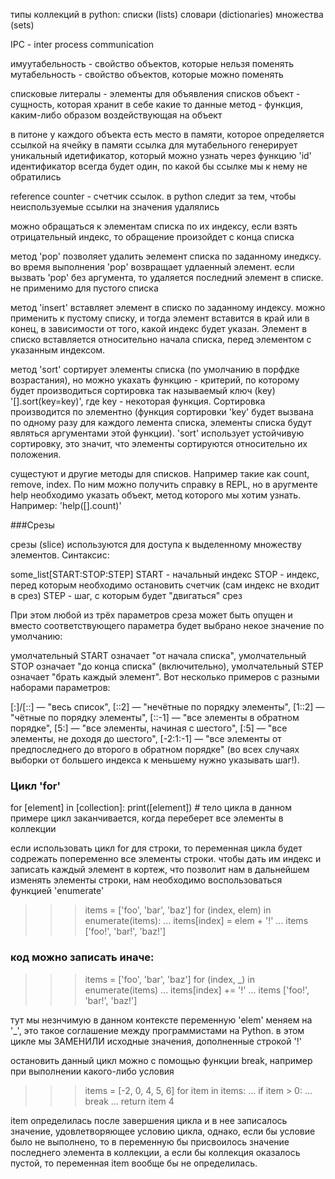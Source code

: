 типы коллекций в python: 
списки (lists)
словари (dictionaries)
множества (sets)

IPC - inter process communication

имуутабельность - свойство объектов, которые нельзя поменять
мутабельность - свойство объектов, которые можно поменять

списковые литералы - элементы для объявления списков
объект - сущность, которая хранит в себе какие то данные
метод - функция, каким-либо образом воздействующая на объект

в питоне у каждого объекта есть место в памяти, которое определяется ссылкой на ячейку в памяти
ссылка для мутабельного генерирует уникальный идетификатор, который можно узнать через функцию 'id'
идентификатор всегда будет один, по какой бы ссылке мы к нему не обратились

reference counter - счетчик ссылок. в python следит за тем, чтобы неиспользуемые ссылки на значения удалялись

можно обращаться к элементам списка по их индексу, если взять отрицательный индекс, то обращение произойдет с конца списка

метод 'pop' позволяет удалить эелемент списка по заданному инедксу. во время выполнения 'pop' возвращает удлаенный элемент. если вызвать 'pop' без аргумента, то удаляется последний элемент в списке. не применимо для пустого списка 

метод 'insert' вставляет элемент в списко по заданному индексу. можно применить к пустому списку, и тогда элемент вставится в край или в конец, в зависимости от того, какой индекс будет указан. Элемент в списко вставляется относительно начала списка, перед элементом с указанным индексом. 

метод 'sort' сортирует элементы списка (по умолчанию в порфдке возрастания), но можно укахать функцию - критерий, по которому будет производиться сортировка так называемый ключ (key) '[].sort(key=key)', где key - некоторая функция. Сортировка производится по элементно (функция сортировки 'key' будет вызвана по одному разу для каждого лемента списка, элементы списка будут являться аргументами этой функции). 'sort' использует устойчивую сортировку, это значит, что элементы сортируются относительно их положения. 

сущестуют и другие методы для списков. Например такие как count, remove, index. По ним можно получить справку в REPL, но в аругменте help необходимо указать объект, метод которого мы хотим узнать. Например: 'help([].count)'

###Срезы

срезы (slice) используются для доступа к выделенному множеству элементов. Синтаксис: 

some_list[START:STOP:STEP]
START - начальный индекс
STOP - индекс, перед которым необходимо остановить счетчик (сам индекс не входит в срез)
STEP - шаг, с которым будет "двигаться" срез

При этом любой из трёх параметров среза может быть опущен и вместо соответствующего параметра будет выбрано некое значение по умолчанию:

умолчательный START означает "от начала списка",
умолчательный STOP означает "до конца списка" (включительно),
умолчательный STEP означает "брать каждый элемент".
Вот несколько примеров с разными наборами параметров:

[:]/[::] — "весь список",
[::2] — "нечётные по порядку элементы",
[1::2] — "чётные по порядку элементы",
[::-1] — "все элементы в обратном порядке",
[5:] — "все элементы, начиная с шестого",
[:5] — "все элементы, не доходя до шестого",
[-2:1:-1] — "все элементы от предпоследнего до второго в обратном порядке" (во всех случаях выборки от большего индекса к меньшему нужно указывать шаг!).

### Цикл 'for'

for [element] in [collection]:
    print([element]) # тело цикла
в данном примере цикл заканчивается, когда переберет все элементы в коллекции 

если использовать цикл for для строки, то переменная цикла будет содрежать попеременно все элементы строки. чтобы дать им индекс и записать каждый элемент в кортеж, что позволит нам в дальнейшем изменять элементы строки, нам необходимо воспользоваться функцией 'enumerate'

>>> items = ['foo', 'bar', 'baz']
>>> for (index, elem) in enumerate(items):
...     items[index] = elem + '!'
...
>>> items
['foo!', 'bar!', 'baz!']


### код можно записать иначе: 
>>> items = ['foo', 'bar', 'baz']
>>> for (index, _) in enumerate(items)
...     items[index] += '!'
...
>>> items
['foo!', 'bar!', 'baz!']

тут мы незнчимую в данном контексте переменную 'elem' меняем на '_', это такое соглашение между программистами
на Python. в этом цикле мы ЗАМЕНИЛИ исходные значения, дополненные строкой '!'

остановить данный цикл можно с помощью функции break, например при выполнении какого-либо условия

>>> items = [-2, 0, 4, 5, 6]
>>> for item in items: 
...     if item > 0: 
...     break
...
return item
4

item определилась после завершения цикла и в нее записалось значение, удовлетворяющее условию цикла, однако, 
если бы условие было не выполнено, то в переменную бы присвоилось значение последнего элемента в коллекции, а если бы коллекция оказалось пустой, то переменная item вообще бы не определилась. 
